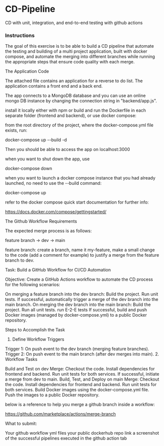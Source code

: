 # CD-Pipeline
CD with unit, integration, and end-to-end testing with github actions

### Instructions
The goal of this exercise is to be able to build a CD pipeline that automate the testing and building of a multi project application, built with docker compose, and automate the merging into different branches while running the appropriate steps that ensure code quality with each merge.

The Application Code

The attached file contains an application for a reverse to do list. The application contains a front end and a back end.

The app connects to a MongoDB database and you can use an online mongo DB instance by changing the connection string in "backend/app.js".

 install it locally either with npm or build and run the Dockerfile in each separate folder (frontend and backend), or use docker compose:

from the root directory of the project, where the docker-compose.yml file exists, run:

docker-compose up --build -d

Then you should be able to access the app on localhost:3000

when you want to shut down the app, use 

docker-compose down

when you want to launch a docker compose instance that you had already launched, no need to use the --build command:

docker-compose up

refer to the docker compose quick start documentation for further info:

https://docs.docker.com/compose/gettingstarted/


The Github Workflow Requirements

The expected merge process is as follows:

feature branch -> dev -> main

feature branch: create a branch, name it my-feature, make a small change to the code (add a comment for example) to justify a merge from the feature branch to dev.

Task: Build a GitHub Workflow for CI/CD Automation

Objective:
Create a GitHub Actions workflow to automate the CD process for the following scenarios:

On merging a feature branch into the dev branch:
Build the project.
Run unit tests.
If successful, automatically trigger a merge of the dev branch into the main branch.
On merging the dev branch into the main branch:
Build the project.
Run all unit tests.
run E-2-E tests
If successful, build and push Docker images (managed by docker-compose.yml) to a public Docker repository.


Steps to Accomplish the Task

1. Define Workflow Triggers

Trigger 1: On push event to the dev branch (merging feature branches).
Trigger 2: On push event to the main branch (after dev merges into main).
2. Workflow Tasks

Build and Test on dev Merge:
Checkout the code.
Install dependencies for frontend and backend.
Run unit tests for both services.
If successful, initiate a merge from dev to main.
Build, Test, and Deploy on main Merge:
Checkout the code.
Install dependencies for frontend and backend.
Run unit tests for both services.
Build Docker images using the docker-compose.yml file.
Push the images to a public Docker repository.


below is a reference to help you merge a github branch inside a workflow:



https://github.com/marketplace/actions/merge-branch


What to submit:

Your github workflow yml files
your public dockerhub repo link
a screenshot of the successful pipelines executed in the github action tab